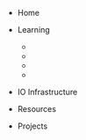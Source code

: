 - Home
- Learning
  - [](Learning/Basics.md)
  - [](Learning/Arduino.md)
  - [](Learning/PickingATool.md "Picking a tool")
  - [](Learning/HandsOnTips.md "Hands-on tips")
- IO Infrastructure

- Resources
- Projects
